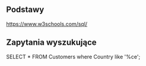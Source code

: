 ## Podstawy

https://www.w3schools.com/sql/


## Zapytania wyszukujące

SELECT * FROM Customers where Country like '%ce';
